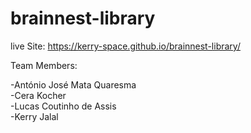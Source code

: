 # brainnest-library

live Site: https://kerry-space.github.io/brainnest-library/


Team Members:

-António José Mata Quaresma<br>
-Cera Kocher<br>
-Lucas Coutinho de Assis<br>
-Kerry Jalal<br>
